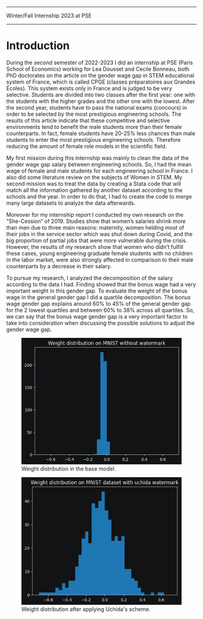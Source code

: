 
---

<p class="pretext">Winter/Fall Internship 2023 at PSE</p>

---

<h1 class="prestextintro">Introduction</h1>

<p class="articletext">
During the second semester of 2022-2023 I did an internship at PSE (Paris School of Economics) working for Lea Dousset and Cecile Bonneau, both PhD doctorates on the article on the gender wage gap in STEM educational system of France, which is called CPGE (classes préparatoires aux Grandes Écoles). This system exists only in France and is judged to be very selective. Students are divided into two classes after the first year: one with the students with the higher grades and the other one with the lowest. After the second year, students have to pass the national exams (concours) in order to be selected by the most prestigious engineering schools. The results of this article indicate that these competitive and selective environments tend to benefit the male students more than their female counterparts. In fact, female students have 20-25% less chances than male students to enter the most prestigious engineering schools. Therefore reducing the amount of female role models in the scientific field. 

My first mission during this internship was mainly to clean the data of the gender wage gap salary between engineering schools. So, I had the mean wage of female and male students for each engineering school in France. I also did some literature review on the subjects of Women in STEM. My second mission was to treat the data by creating a Stata code that will match all the information gathered by another dataset according to the schools and the year. In order to do that, I had to create the code to merge many large datasets to analyze the data afterwards. 

Moreover for my internship report I conducted my own research on the “She-Cession” of 2019. Studies show that women’s salaries shrink more than men due to three main reasons: maternity, women helding most of their jobs in the service sector which was shut down during Covid, and the big proportion of partial jobs that were more vulnerable during the crisis. However, the results of my research show that women who didn’t fulfill these cases, young engineering graduate female students with no children in the labor market, were also strongly affected in comparison to their male counterparts by a decrease in their salary. 

To pursue my research, I analyzed the decomposition of the salary according to the data I had. Finding showed that the bonus wage had a very important weight in this gender gap. To evaluate the weight of the bonus wage in the general gender gap I did a quartile decomposition. The bonus wage gender gap explains around 60% to 45% of the general gender gap for the 2 lowest quartiles and between 60% to 38% across all quartiles. So, we can say that the bonus wage gender gap is a very important factor to take into consideration when discussing the possible solutions to adjust the gender wage gap.

</p> 


<figure>
<img src="images/no_wm_mnist.png?raw=true" alt="no watermark mnist" class="imgarticle"/>
<figcaption>Weight distribution in the base model.</figcaption>
</figure>

<figure>
<img src="images/uchida_mnist.png?raw=true" alt="uchida watermark mnist" class="imgarticle"/>
<figcaption>Weight distribution after applying Uchida's scheme.</figcaption>
</figure>
